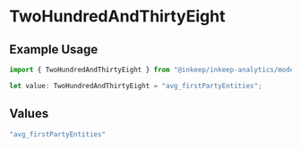 # TwoHundredAndThirtyEight

## Example Usage

```typescript
import { TwoHundredAndThirtyEight } from "@inkeep/inkeep-analytics/models/operations";

let value: TwoHundredAndThirtyEight = "avg_firstPartyEntities";
```

## Values

```typescript
"avg_firstPartyEntities"
```